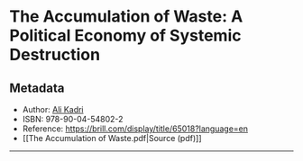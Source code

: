 
# The Accumulation of Waste: A Political Economy of Systemic Destruction
## Metadata
* Author: [Ali Kadri](https://www.amazon.com/stores/Ali-Kadri/author/B00LVC3QPC)
* ISBN: 978-90-04-54802-2
* Reference: https://brill.com/display/title/65018?language=en
* [[The Accumulation of Waste.pdf|Source (pdf)]]
---
